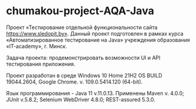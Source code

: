 # chumakou-project-AQA-Java

Проект «Тестирование отдельной функциональности сайта https://www.sledopit.by».
Данный проект подготовлен в рамках курса «Автоматизированное тестирование на Java» учреждения образования «IT-academy», г. Минск.

Задача проекта: продемонстрировать возможности UI и API тестирования приложения.

Проект разработан в среде Windows 10 Home 21H2 OS BUILD 19044.2604, Google Chrome. v. 109.0.5414.120 (64-bit).

Язык программирования - Java 11 v.11.0.13.
Применены Maven v. 4.0.0; JUnit v.5.8.2; Selenium WebDriver 4.8.0; REST-assured 5.3.0.
